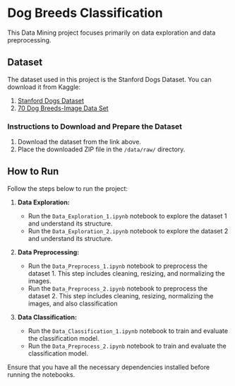 # Dog Breeds Classification

This Data Mining project focuses primarily on data exploration and data preprocessing.

## Dataset

The dataset used in this project is the Stanford Dogs Dataset. You can download it from Kaggle:

1. [Stanford Dogs Dataset](https://www.kaggle.com/datasets/jessicali9530/stanford-dogs-dataset)
1. [70 Dog Breeds-Image Data Set](https://www.kaggle.com/datasets/gpiosenka/70-dog-breedsimage-data-set)

### Instructions to Download and Prepare the Dataset

1. Download the dataset from the link above.
2. Place the downloaded ZIP file in the `/data/raw/` directory.

## How to Run

Follow the steps below to run the project:

1. **Data Exploration:**
   - Run the `Data_Exploration_1.ipynb` notebook to explore the dataset 1 and understand its structure.
   - Run the `Data_Exploration_2.ipynb` notebook to explore the dataset 2 and understand its structure.

2. **Data Preprocessing:**
   - Run the `Data_Preprocess_1.ipynb` notebook to preprocess the dataset 1. This step includes cleaning, resizing, and normalizing the images.
   - Run the `Data_Preprocess_2.ipynb` notebook to preprocess the dataset 2. This step includes cleaning, resizing, normalizing the images, and also classification

3. **Data Classification:**
   - Run the `Data_Classification_1.ipynb` notebook to train and evaluate the classification model.
   - Run the `Data_Preprocess_2.ipynb` notebook to train and evaluate the classification model.

Ensure that you have all the necessary dependencies installed before running the notebooks. 
